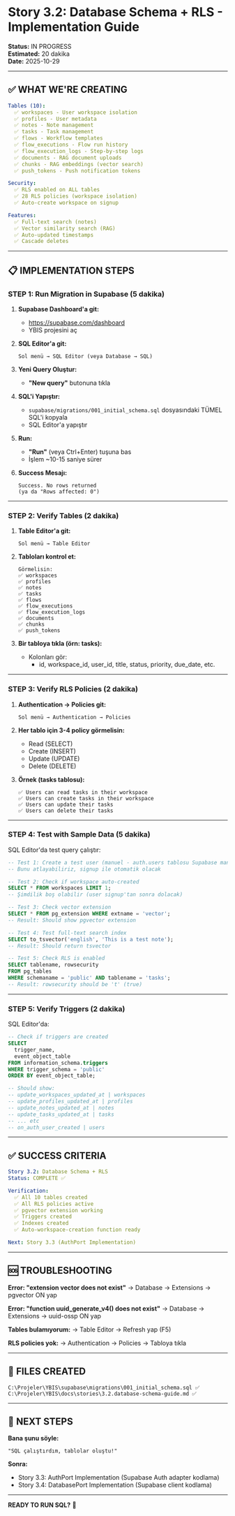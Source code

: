# Story 3.2: Database Schema + RLS - Implementation Guide

**Status:** IN PROGRESS  
**Estimated:** 20 dakika  
**Date:** 2025-10-29

---

## ✅ WHAT WE'RE CREATING

```yaml
Tables (10):
  ✅ workspaces - User workspace isolation
  ✅ profiles - User metadata
  ✅ notes - Note management
  ✅ tasks - Task management
  ✅ flows - Workflow templates
  ✅ flow_executions - Flow run history
  ✅ flow_execution_logs - Step-by-step logs
  ✅ documents - RAG document uploads
  ✅ chunks - RAG embeddings (vector search)
  ✅ push_tokens - Push notification tokens

Security:
  ✅ RLS enabled on ALL tables
  ✅ 28 RLS policies (workspace isolation)
  ✅ Auto-create workspace on signup

Features:
  ✅ Full-text search (notes)
  ✅ Vector similarity search (RAG)
  ✅ Auto-updated timestamps
  ✅ Cascade deletes
```

---

## 📋 IMPLEMENTATION STEPS

### **STEP 1: Run Migration in Supabase (5 dakika)**

1. **Supabase Dashboard'a git:**
   - https://supabase.com/dashboard
   - YBIS projesini aç

2. **SQL Editor'a git:**
   ```
   Sol menü → SQL Editor (veya Database → SQL)
   ```

3. **Yeni Query Oluştur:**
   - **"New query"** butonuna tıkla

4. **SQL'i Yapıştır:**
   - `supabase/migrations/001_initial_schema.sql` dosyasındaki TÜMEL SQL'i kopyala
   - SQL Editor'a yapıştır

5. **Run:**
   - **"Run"** (veya Ctrl+Enter) tuşuna bas
   - İşlem ~10-15 saniye sürer

6. **Success Mesajı:**
   ```
   Success. No rows returned
   (ya da "Rows affected: 0")
   ```

---

### **STEP 2: Verify Tables (2 dakika)**

1. **Table Editor'a git:**
   ```
   Sol menü → Table Editor
   ```

2. **Tabloları kontrol et:**
   ```
   Görmelisin:
   ✅ workspaces
   ✅ profiles
   ✅ notes
   ✅ tasks
   ✅ flows
   ✅ flow_executions
   ✅ flow_execution_logs
   ✅ documents
   ✅ chunks
   ✅ push_tokens
   ```

3. **Bir tabloya tıkla (örn: tasks):**
   - Kolonları gör:
     - id, workspace_id, user_id, title, status, priority, due_date, etc.

---

### **STEP 3: Verify RLS Policies (2 dakika)**

1. **Authentication → Policies git:**
   ```
   Sol menü → Authentication → Policies
   ```

2. **Her tablo için 3-4 policy görmelisin:**
   - Read (SELECT)
   - Create (INSERT)
   - Update (UPDATE)
   - Delete (DELETE)

3. **Örnek (tasks tablosu):**
   ```
   ✅ Users can read tasks in their workspace
   ✅ Users can create tasks in their workspace
   ✅ Users can update their tasks
   ✅ Users can delete their tasks
   ```

---

### **STEP 4: Test with Sample Data (5 dakika)**

SQL Editor'da test query çalıştır:

```sql
-- Test 1: Create a test user (manuel - auth.users tablosu Supabase manage eder)
-- Bunu atlayabiliriz, signup ile otomatik olacak

-- Test 2: Check if workspace auto-created
SELECT * FROM workspaces LIMIT 1;
-- Şimdilik boş olabilir (user signup'tan sonra dolacak)

-- Test 3: Check vector extension
SELECT * FROM pg_extension WHERE extname = 'vector';
-- Result: Should show pgvector extension

-- Test 4: Test full-text search index
SELECT to_tsvector('english', 'This is a test note');
-- Result: Should return tsvector

-- Test 5: Check RLS is enabled
SELECT tablename, rowsecurity 
FROM pg_tables 
WHERE schemaname = 'public' AND tablename = 'tasks';
-- Result: rowsecurity should be 't' (true)
```

---

### **STEP 5: Verify Triggers (2 dakika)**

SQL Editor'da:

```sql
-- Check if triggers are created
SELECT 
  trigger_name, 
  event_object_table 
FROM information_schema.triggers 
WHERE trigger_schema = 'public'
ORDER BY event_object_table;

-- Should show:
-- update_workspaces_updated_at | workspaces
-- update_profiles_updated_at | profiles
-- update_notes_updated_at | notes
-- update_tasks_updated_at | tasks
-- ... etc
-- on_auth_user_created | users
```

---

## ✅ SUCCESS CRITERIA

```yaml
Story 3.2: Database Schema + RLS
Status: COMPLETE ✅

Verification:
  ✅ All 10 tables created
  ✅ All RLS policies active
  ✅ pgvector extension working
  ✅ Triggers created
  ✅ Indexes created
  ✅ Auto-workspace-creation function ready

Next: Story 3.3 (AuthPort Implementation)
```

---

## 🆘 TROUBLESHOOTING

**Error: "extension vector does not exist"**
→ Database → Extensions → pgvector ON yap

**Error: "function uuid_generate_v4() does not exist"**
→ Database → Extensions → uuid-ossp ON yap

**Tables bulamıyorum:**
→ Table Editor → Refresh yap (F5)

**RLS policies yok:**
→ Authentication → Policies → Tabloya tıkla

---

## 📝 FILES CREATED

```
C:\Projeler\YBIS\supabase\migrations\001_initial_schema.sql ✅
C:\Projeler\YBIS\docs\stories\3.2.database-schema-guide.md ✅
```

---

## 🎯 NEXT STEPS

**Bana şunu söyle:**
```
"SQL çalıştırdım, tablolar oluştu!"
```

**Sonra:**
- Story 3.3: AuthPort Implementation (Supabase Auth adapter kodlama)
- Story 3.4: DatabasePort Implementation (Supabase client kodlama)

---

**READY TO RUN SQL?** 🚀
